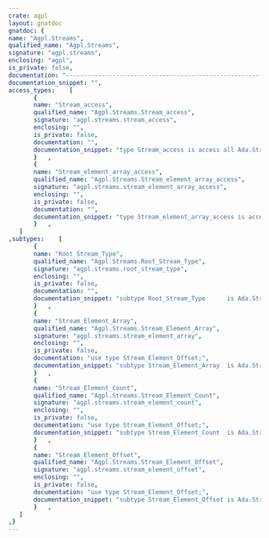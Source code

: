 ```yaml
---
crate: agpl
layout: gnatdoc
gnatdoc: {
name: "Agpl.Streams",
qualified_name: "Agpl.Streams",
signature: "agpl.streams",
enclosing: "agpl",
is_private: false,
documentation: "----------------------------------------------------------------------\n Types                                                              --\n----------------------------------------------------------------------",
documentation_snippet: "",
access_types:    [
       {
       name: "Stream_access",
       qualified_name: "Agpl.Streams.Stream_access",
       signature: "agpl.streams.stream_access",
       enclosing: "",
       is_private: false,
       documentation: "",
       documentation_snippet: "type Stream_access is access all Ada.Streams.Root_stream_type'Class;",
       }   ,
       {
       name: "Stream_element_array_access",
       qualified_name: "Agpl.Streams.Stream_element_array_access",
       signature: "agpl.streams.stream_element_array_access",
       enclosing: "",
       is_private: false,
       documentation: "",
       documentation_snippet: "type Stream_element_array_access is access all\n   Ada.Streams.Stream_element_array;",
       }   ,
   ]
,subtypes:    [
       {
       name: "Root_Stream_Type",
       qualified_name: "Agpl.Streams.Root_Stream_Type",
       signature: "agpl.streams.root_stream_type",
       enclosing: "",
       is_private: false,
       documentation: "",
       documentation_snippet: "subtype Root_Stream_Type      is Ada.Streams.Root_Stream_Type;",
       }   ,
       {
       name: "Stream_Element_Array",
       qualified_name: "Agpl.Streams.Stream_Element_Array",
       signature: "agpl.streams.stream_element_array",
       enclosing: "",
       is_private: false,
       documentation: "use type Stream_Element_Offset;",
       documentation_snippet: "subtype Stream_Element_Array  is Ada.Streams.Stream_Element_Array;",
       }   ,
       {
       name: "Stream_Element_Count",
       qualified_name: "Agpl.Streams.Stream_Element_Count",
       signature: "agpl.streams.stream_element_count",
       enclosing: "",
       is_private: false,
       documentation: "use type Stream_Element_Offset;",
       documentation_snippet: "subtype Stream_Element_Count  is Ada.Streams.Stream_Element_Count;",
       }   ,
       {
       name: "Stream_Element_Offset",
       qualified_name: "Agpl.Streams.Stream_Element_Offset",
       signature: "agpl.streams.stream_element_offset",
       enclosing: "",
       is_private: false,
       documentation: "use type Stream_Element_Offset;",
       documentation_snippet: "subtype Stream_Element_Offset is Ada.Streams.Stream_Element_Offset;",
       }   ,
   ]
,}
---
```

